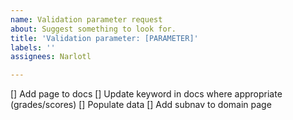 ```yaml
---
name: Validation parameter request
about: Suggest something to look for.
title: 'Validation parameter: [PARAMETER]'
labels: ''
assignees: Narlotl

---
```

[] Add page to docs
[] Update keyword in docs where appropriate (grades/scores)
[] Populate data
[] Add subnav to domain page
